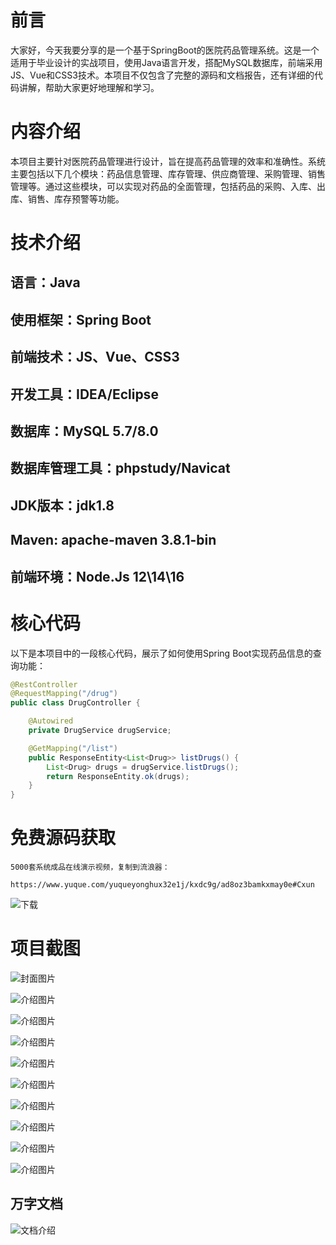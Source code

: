 # 前言

大家好，今天我要分享的是一个基于SpringBoot的医院药品管理系统。这是一个适用于毕业设计的实战项目，使用Java语言开发，搭配MySQL数据库，前端采用JS、Vue和CSS3技术。本项目不仅包含了完整的源码和文档报告，还有详细的代码讲解，帮助大家更好地理解和学习。

# 内容介绍

本项目主要针对医院药品管理进行设计，旨在提高药品管理的效率和准确性。系统主要包括以下几个模块：药品信息管理、库存管理、供应商管理、采购管理、销售管理等。通过这些模块，可以实现对药品的全面管理，包括药品的采购、入库、出库、销售、库存预警等功能。

# 技术介绍

## 语言：Java
## 使用框架：Spring Boot
## 前端技术：JS、Vue、CSS3
## 开发工具：IDEA/Eclipse
## 数据库：MySQL 5.7/8.0
## 数据库管理工具：phpstudy/Navicat
## JDK版本：jdk1.8
## Maven: apache-maven 3.8.1-bin
## 前端环境：Node.Js 12\14\16

# 核心代码

以下是本项目中的一段核心代码，展示了如何使用Spring Boot实现药品信息的查询功能：

```java
@RestController
@RequestMapping("/drug")
public class DrugController {

    @Autowired
    private DrugService drugService;

    @GetMapping("/list")
    public ResponseEntity<List<Drug>> listDrugs() {
        List<Drug> drugs = drugService.listDrugs();
        return ResponseEntity.ok(drugs);
    }
}
```

# 免费源码获取

```
5000套系统成品在线演示视频，复制到流浪器： 
```
```
https://www.yuque.com/yuqueyonghux32e1j/kxdc9g/ad8oz3bamkxmay0e#Cxun
```
![下载](https://img12.360buyimg.com/ddimg/jfs/t1/339687/11/1349/28408/68ad865fF412d7877/adaa650483a100f2.jpg)

# 项目截图

![封面图片](https://img10.360buyimg.com/ddimg/jfs/t1/304346/6/24109/172219/689ddfafF3c17d0de/a9b4720e8ee664a9.jpg)

![介绍图片](https://img12.360buyimg.com/ddimg/jfs/t1/311221/38/26533/110547/689ddf98F6d03086c/53fbba44cbefefc3.jpg)

![介绍图片](https://img12.360buyimg.com/ddimg/jfs/t1/313016/18/26412/74030/689ddf98Ff4ae4044/66ca3bda27f7ce27.jpg)

![介绍图片](https://img10.360buyimg.com/ddimg/jfs/t1/308307/13/26314/49905/689ddf99Fd4564dd2/d5a26a3782567456.jpg)

![介绍图片](https://img13.360buyimg.com/ddimg/jfs/t1/310047/8/26225/52912/689ddf99Fa53e3a5a/7becc2b08338e74c.jpg)

![介绍图片](https://img12.360buyimg.com/ddimg/jfs/t1/307342/25/26327/49713/689ddf9aF7902b09e/9e4d8d4bbc8c71b1.jpg)

![介绍图片](https://img10.360buyimg.com/ddimg/jfs/t1/310065/37/26715/62706/689ddf9aF14888bad/b75d552265dd5360.jpg)

![介绍图片](https://img11.360buyimg.com/ddimg/jfs/t1/313947/13/26187/48732/689ddf9bFac6e2670/098e92834b2940d8.jpg)

![介绍图片](https://img11.360buyimg.com/ddimg/jfs/t1/313549/31/26522/48720/689ddf9bFfd991301/515ba2c3a130cc21.jpg)

![介绍图片](https://img12.360buyimg.com/ddimg/jfs/t1/316427/20/26263/64590/689ddf9cF6025ef01/77a3701def214a07.jpg)


## 万字文档
![文档介绍](https://img14.360buyimg.com/ddimg/jfs/t1/338393/1/3576/156947/68b1ad0cF74dc525c/ff9cd6c574295685.jpg)
